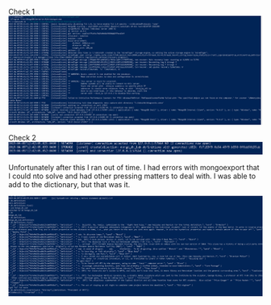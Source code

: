 Check 1
![photo](lab10_check1.PNG)

Check 2
![photo](lab10_check2.PNG)

Unfortunately after this I ran out of time. I had errors with mongoexport that I could nto solve and had other pressing matters to deal with.
I was able to add to the dictionary, but that was it.

![photo](lab10_check3.PNG)

